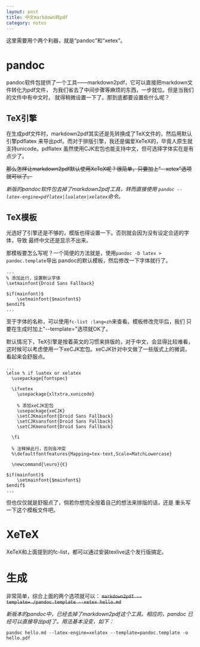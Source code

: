 ```yaml
---
layout: post
title: 中文markdown转pdf
category: notes
---
```


这里需要用个两个利器，就是“pandoc”和“xetex”。

pandoc
======
pandoc软件包提供了一个工具——markdown2pdf，它可以直接把markdown文件转化为pdf文件，
为我们省去了中间步骤等麻烦的东西，一步就位。但是当我们的文件中有中文时，
就得稍微设置一下了。那到底都要设置些什么呢？

TeX引擎
-------
在生成pdf文件时，markdown2pdf其实还是先转换成了TeX文件的，然后用默认引擎pdflatex
来导出pdf。而对于排版引擎，我还是偏爱XeTeX的，毕竟人原生就支持unicode。pdflatex
虽然使用CJK宏包也能支持中文，但可选择字体实在是有点少了。

~~那么怎样让markdown2pdf默认使用XeTeX呢？很简单，只要加上"--xetex"选项就可以了。~~

*新版的pandoc软件包去掉了markdown2pdf工具，转而直接使用
`pandoc --latex-engine=pdflatex|lualatex|xelatex`命令。*

TeX模板
-------
光选好了引擎还是不够的，模版也得设置一下。否则就会因为没有设定合适的字体，导致
最终中文还是显示不出来。

那模板要怎么写呢？一个简便的方法就是，使用`pandoc -D latex > pandoc.template`导出
pandoc的默认模板，然后修改一下字体就行了。

    ...
    % 添加此行，设置默认字体
    \setmainfont{Droid Sans Fallback}

    $if(mainfont)$
        \setmainfont{$mainfont$}
    $endif$
    ...

至于字体的名称，可以使用`fc-list :lang=zh`来查看。模板修改完毕后，我们
只要在生成时加上"--template=<path>"选项就OK了。

默认情况下，TeX引擎是按着英文的习惯来排版的，对于中文，会显得比较难看，
这时候可以考虑使用一下xeCJK宏包。xeCJK针对中文做了一些版式上的微调，
看起来会舒服点。

    ...
    \else % if luatex or xelatex
      \usepackage{fontspec}

      \ifxetex
        \usepackage{xltxtra,xunicode}

        % 添加xeCJK宏包
        \usepackage{xeCJK}
        \setCJKmainfont{Droid Sans Fallback}
        \setCJKsansfont{Droid Sans Fallback}
        \setCJKmonofont{Droid Sans Fallback}

      \fi

      % 注释掉此行，否则会冲突
      %\defaultfontfeatures{Mapping=tex-text,Scale=MatchLowercase}

      \newcommand{\euro}{€}

    $if(mainfont)$
        \setmainfont{$mainfont$}
    $endif$
    ...

但也仅仅就是舒服点了，倘若你想完全按着自己的想法来排版的话，还是
重头写一下这个模板文件吧。

XeTeX
=====
XeTeX和上面提到的fc-list，都可以通过安装texlive这个发行版搞定。

生成
====
非常简单，综合上面的两个选项就可以：
~~`markdown2pdf --template=./pandoc.template --xetex hello.md`~~

*新版本的pandoc中，已经去掉了markdown2pdf这个工具。相应的，pandoc
已经可以直接导出pdf了。用法基本没变，如下：*

    pandoc hello.md --latex-engine=xelatex --template=pandoc.template -o hello.pdf

